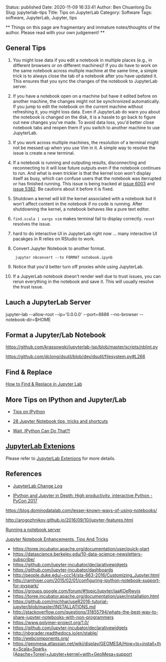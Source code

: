 Status: published
Date: 2020-11-09 16:33:41
Author: Ben Chuanlong Du
Slug: jupyterlab-tips
Title: Tips on JupyterLab
Category: Software
Tags: software, JupyterLab, Jupyter, tips

**
Things on this page are
fragmentary and immature notes/thoughts of the author.
Please read with your own judgement!
**


## General Tips

1. You might lose data if you edit a notebook in multiple places 
    (e.g., in different browsers or on different machines)!
    If you do have to work on the same notebook across multiple machine at the same time,
    a simple trick is to always close the tab of a notebook after you have updated it.
    This ensures that you sync the changes of the notebook to JupyterLab server.

2. If you have a notebook open on a machine 
    but have it edited before on another machine, 
    the changes might not be synchronized automatically.
    If you jump to edit the notebook on the current machine without refreshing it, 
    you might loss data.
    Even if JupyterLab do warn you about the notebook is changed on the disk,
    it is a hassle to go back to figure out new changes you've made.
    To avoid data loss,
    you'd better close notebook tabs and reopen them
    if you switch to another machine to use JupyterLab. 

3. If you work across multiple machines, 
    the resolution of a terminal might not be messed up when you use Vim in it.
    A simple way to resolve the issue is create a new terminal.

4. If a notebook is running and outputing results, 
    disconnecting and reconnecting to it will lose future outputs
    even if the notebook continues to run.
    And what is even trickier is that the kernel icon won't display itself as busy,
    which can confuse users that the notebook was iterrupted or has finished running.
    This issue is being tracked at 
    [issue 6003](https://github.com/jupyterlab/jupyterlab/issues/6003)
    and
    [issue 5382](https://github.com/jupyterlab/jupyterlab/issues/5382).
    Be cautions about it before it is fixed.

2. Shutdown a kernel will kill the kernel associated with a notebook
    but it won't affect content in the notebook if no code is running. 
    After shutdowning the kernel, 
    a notebook behaves like a pure text editor.

1. `find.scala | xargs vim` makes terminal fail to display correctly.
    `reset` resolves the issue.

2. hard to do interactive UI in JupyterLab right now ...
    many interactive UI pacakges in R relies on RStudio to work.

3. Convert Jupyter Notebook to another format.

        jupyter nbconvert --to FORMAT notebook.ipynb

4. Notice that you'd better turn off proxies while using JupyterLab. 

5. If a JupyerLab notebook doesn't render well due to trust issues, 
    you can rerun everything in the notebook and save it. 
    This will usually resolve the trust issue.

## Lauch a JupyterLab Server 

jupyter-lab --allow-root --ip='0.0.0.0' --port=8888 --no-browser --notebook-dir=$HOME

## Format a Jupyter/Lab Notebook 

https://github.com/krassowski/jupyterlab-lsp/blob/master/scripts/nblint.py

https://github.com/dclong/dsutil/blob/dev/dsutil/filesystem.py#L266

## Find & Replace 

[How to Find & Replace in Jupyter Lab](https://stackoverflow.com/questions/59498649/how-to-find-replace-in-jupyter-lab)

## More Tips on IPython and Jupyter/Lab

- [Tips on IPython](http://www.legendu.net/misc/blog/ipython-tips/)

- [28 Jupyter Notebook tips, tricks and shortcuts](https://www.dataquest.io/blog/jupyter-notebook-tips-tricks-shortcuts/)

- [Wait, IPython Can Do That?!](https://ep2019.europython.eu/media/conference/slides/cBeHNyZ-wait-ipython-can-do-that.pdf)

## [JupyterLab Extenions](http://www.legendu.net/misc/blog/useful-tools-extensions-for-jupyterlab/)
Please refer to
[JupyterLab Extenions](http://www.legendu.net/misc/blog/useful-tools-extensions-for-jupyterlab/)
for more details.

## References

- [JupyterLab Change Log](https://jupyterlab.readthedocs.io/en/stable/getting_started/changelog.html)

- [IPython and Jupyter in Depth: High productivity, interactive Python - PyCon 2017](https://www.youtube.com/watch?v=VQBZ2MqWBZI)

https://blog.dominodatalab.com/lesser-known-ways-of-using-notebooks/

http://arogozhnikov.github.io/2016/09/10/jupyter-features.html

[Running a notebook server](http://jupyter-notebook.readthedocs.io/en/latest/public_server.html)

[Jupyter Notebook Enhancements, Tips And Tricks](https://forums.fast.ai/t/jupyter-notebook-enhancements-tips-and-tricks/17064)


- https://toree.incubator.apache.org/documentation/user/quick-start
- https://datascience.berkeley.edu/10-data-science-newsletters-subscribe/ 
- https://github.com/jupyter-incubator/declarativewidgets
- https://github.com/jupyter-incubator/dashboards
- http://people.duke.edu/~ccc14/sta-663-2016/Customizing_Jupyter.html
- http://ramhiser.com/2015/02/01/configuring-ipython-notebook-support-for-pyspark/
- https://groups.google.com/forum/#!topic/jupyter/iaaKOeRwyjs
- https://toree.incubator.apache.org/documentation/user/installation.html
- https://github.com/michhar/useR2016-tutorial-jupyter/blob/master/INSTALLATIONS.md
- http://stackoverflow.com/questions/31855794/whats-the-best-way-to-share-jupyter-notebooks-with-non-programmers
- https://www.polymer-project.org/1.0/
- https://github.com/jupyter-incubator/declarativewidgets
- http://nbgrader.readthedocs.io/en/stable/
- http://webcomponents.org/
- https://geomesa.atlassian.net/wiki/display/GEOMESA/How+to+install+the+Scala+Spark+(Apache+Toree)+Jupyter+kernel+with+GeoMesa+support
